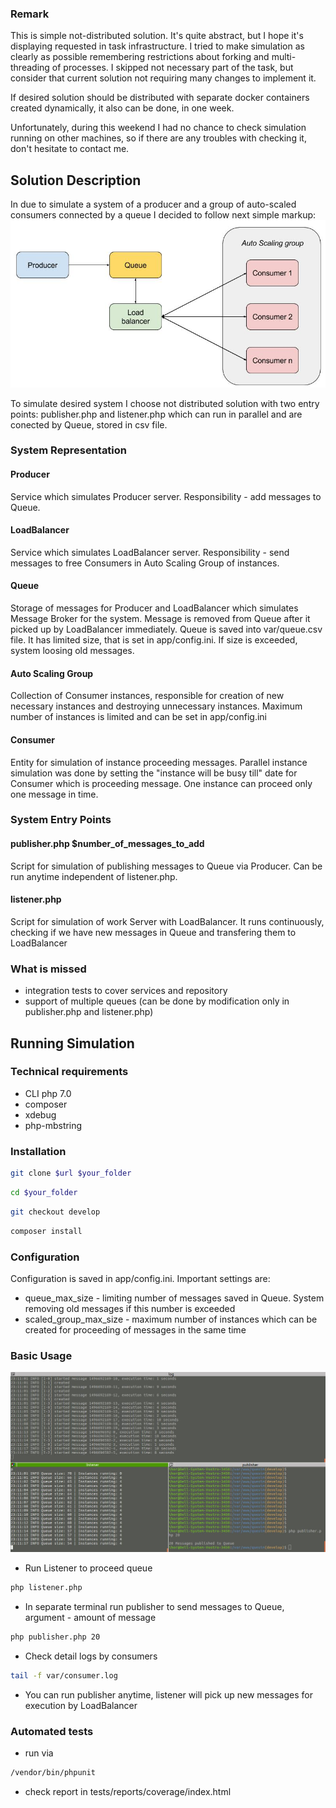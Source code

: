 ### Remark
This is simple not-distributed solution. It's quite abstract, but I hope it's displaying requested in task infrastructure. I tried to make simulation as clearly as possible remembering restrictions about forking and multi-threading of processes.
I skipped not necessary part of the task, but consider that current solution not requiring many changes to implement it.

If desired solution should be distributed with separate docker containers created dynamically, it also can be done, in one week.

Unfortunately, during this weekend I had no chance to check simulation running on other machines, so if there are any troubles with checking it, don't hesitate to contact me.

## Solution Description
In due to simulate a system of a producer and a group of auto-scaled consumers connected by a queue I decided to follow next simple markup:
![markup](markup.jpg)

To simulate desired system I choose not distributed solution with two entry points: publisher.php and listener.php which can run in parallel and are conected by Queue, stored in csv file.

### System Representation

#### Producer
Service which simulates Producer server. Responsibility - add messages to Queue.

#### LoadBalancer
Service which simulates LoadBalancer server. Responsibility - send messages to free Consumers in Auto Scaling Group of instances.

#### Queue
Storage of messages for Producer and LoadBalancer which simulates Message Broker for the system. Message is removed from Queue after it picked up by LoadBalancer immediately.
Queue is saved into var/queue.csv file. 
It has limited size, that is set in app/config.ini. If size is exceeded, system loosing old messages.

#### Auto Scaling Group
Collection of Consumer instances, responsible for creation of new necessary instances and destroying unnecessary instances. Maximum number of instances is limited and can be set in app/config.ini

#### Consumer
Entity for simulation of instance proceeding messages. Parallel instance simulation was done by setting the "instance will be busy till" date for Consumer which is proceeding message. One instance can proceed only one message in time.

### System Entry Points

#### publisher.php $number_of_messages_to_add
Script for simulation of publishing messages to Queue via Producer. Can be run anytime independent of listener.php.

#### listener.php 
Script for simulation of work Server with LoadBalancer. It runs continuously, checking if we have new messages in Queue and transfering them to LoadBalancer

### What is missed
* integration tests to cover services and repository
* support of multiple queues (can be done by modification only in publisher.php and listener.php)

## Running Simulation

### Technical requirements
* CLI php 7.0 
* composer
* xdebug
* php-mbstring

### Installation

```sh 
git clone $url $your_folder
``` 
```sh 
cd $your_folder
```
```sh 
git checkout develop
```
```sh 
composer install
```
### Configuration

Configuration is saved in app/config.ini. Important settings are:

* queue_max_size - limiting number of messages saved in Queue. System removing old messages if this number is exceeded
* scaled_group_max_size - maximum number of instances which can be created for proceeding of messages in the same time

### Basic Usage
![console_example](console.jpg)

* Run Listener to proceed queue
```sh 
php listener.php
```
* In separate terminal run publisher to send messages to Queue, argument - amount of message
```sh
php publisher.php 20
```
* Check detail logs by consumers
```sh
tail -f var/consumer.log 
```
* You can run publisher anytime, listener will pick up new messages for execution by LoadBalancer

### Automated tests
* run via
```sh
/vendor/bin/phpunit
```
* check report in tests/reports/coverage/index.html